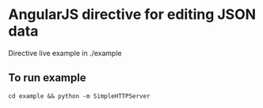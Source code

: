 # AngularJS directive for editing JSON data

Directive live example in ./example


## To run example
    cd example && python -m SimpleHTTPServer

